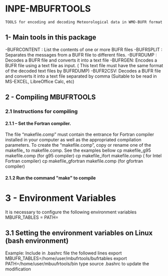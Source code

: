 # INPE-MBUFRTOOLS
    TOOLS for encoding and decoding Meteorological data in WMO-BUFR format

## 1- Main tools in this package
-BUFRCONTENT : List the contents of one or more BUFR files
-BUFRSPLIT : Separates the messages from a BUFR file to different files.
-BUFRDUMP : Decodes a BUFR file and converts it into a text file
-BUFRGEN: Encodes a BUFR file using a text file as input. ( This text file must have the same format of the decoded text files by BUFRDUMP)
-BUFR2CSV: Decodes a BUFR file and converts it into a text file separated by comma (Suitable to be read in MS-EXCEL, LibreOffice Calc, etc)

## 2 - Compiling MBUFRTOOLS

### 2.1 Instructions for compiling
#### 2.1.1 – Set the Fortran compiler.
The file “makefile.comp” must contain the entrance for Fortran compiler installed in your computer as
well as the appropriated compilation parameters.
To create the “makefile.comp”, copy or rename one of the makefile_<compiler> to makefile.comp.
See the examples bellow
    cp makefile_g95 makefile.comp (for g95 compiler)
    cp makefile_ifort makefile.comp ( for Intel Fortran compiler)
    cp makefile_gfortran makefile.comp (for gfortran compiler)

#### 2.1.2 Run the command "make" to compile

# 3 - Environment Variables
It is necessary to configure the following environment variables
    MBUFR_TABLES = <Directory Location of necessary tables in the system>
    PATH=<Directory Location of binary files in the system >

## 3.1 Setting the environment variables on Linux (bash environment)
Example:
Include in .bashrc file the followed lines
    export MBUFR_TABLES=/home/user/mbufrtools/bufrtables
    export PATH=/home/user/mbuufrtools/bin
type source .bashrc to update the modification


